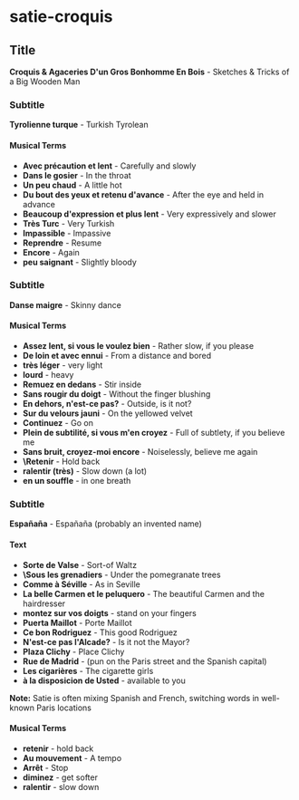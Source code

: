 # satie-croquis


## Title
**Croquis & Agaceries D'un Gros Bonhomme En Bois** - Sketches & Tricks of a Big Wooden Man

### Subtitle
**Tyrolienne turque** - Turkish Tyrolean

#### Musical Terms
* **Avec précaution et lent** - Carefully and slowly
* **Dans le gosier** - In the throat
* **Un peu chaud** - A little hot
* **Du bout des yeux et retenu d'avance** - After the eye and held in advance
* **Beaucoup d'expression et plus lent** - Very expressively and slower
* **Très Turc** - Very Turkish
* **Impassible** - Impassive
* **Reprendre** - Resume
* **Encore** - Again
* **peu saignant** - Slightly bloody

### Subtitle
**Danse maigre** - Skinny dance

#### Musical Terms
* **Assez lent, si vous le voulez bien** - Rather slow, if you please
* **De loin et avec ennui** - From a distance and bored
* **très léger** - very light
* **lourd** - heavy
* **Remuez en dedans** - Stir inside
* **Sans rougir du doigt** - Without the finger blushing
* **En dehors, n'est-ce pas?** - Outside, is it not?
* **Sur du velours jauni** - On the yellowed velvet
* **Continuez** - Go on
* **Plein de subtilité, si vous m'en croyez** - Full of subtlety, if you believe me
* **Sans bruit, croyez-moi encore** - Noiselessly, believe me again
* **\Retenir** - Hold back
* **ralentir (très)** - Slow down (a lot)
* **en un souffle** - in one breath

### Subtitle
**Españaña** - Españaña (probably an invented name)

#### Text
* **Sorte de Valse** - Sort-of Waltz
* **\Sous les grenadiers** - Under the pomegranate trees
* **Comme à Séville** - As in Seville
* **La belle Carmen et le peluquero** - The beautiful Carmen and the hairdresser
* **montez sur vos doigts** - stand on your fingers
* **Puerta Maillot** - Porte Maillot
* **Ce bon Rodriguez** - This good Rodriguez
* **N'est-ce pas l'Alcade?** - Is it not the Mayor?
* **Plaza Clichy** - Place Clichy
* **Rue de Madrid** - (pun on the Paris street and the Spanish capital)
* **Les cigarières** - The cigarette girls
* **à la disposicion de Usted** - available to you

**Note:** Satie is often mixing Spanish and French, switching words in well-known Paris locations 

#### Musical Terms
* **retenir** - hold back
* **Au mouvement** - A tempo
* **Arrêt** - Stop
* **diminez** - get softer
* **ralentir** - slow down
